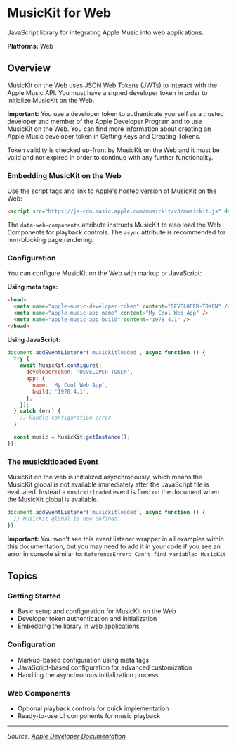 # MusicKit for Web

JavaScript library for integrating Apple Music into web applications.

**Platforms:** Web

## Overview

MusicKit on the Web uses JSON Web Tokens (JWTs) to interact with the Apple Music API. You must have a signed developer token in order to initialize MusicKit on the Web.

**Important:** You use a developer token to authenticate yourself as a trusted developer and member of the Apple Developer Program and to use MusicKit on the Web. You can find more information about creating an Apple Music developer token in Getting Keys and Creating Tokens.

Token validity is checked up-front by MusicKit on the Web and it must be valid and not expired in order to continue with any further functionality.

### Embedding MusicKit on the Web

Use the script tags and link to Apple's hosted version of MusicKit on the Web:

```html
<script src="https://js-cdn.music.apple.com/musickit/v3/musickit.js" data-web-components async></script>
```

The `data-web-components` attribute instructs MusicKit to also load the Web Components for playback controls. The `async` attribute is recommended for non-blocking page rendering.

### Configuration

You can configure MusicKit on the Web with markup or JavaScript:

**Using meta tags:**
```html
<head>
  <meta name="apple-music-developer-token" content="DEVELOPER-TOKEN" />
  <meta name="apple-music-app-name" content="My Cool Web App" />
  <meta name="apple-music-app-build" content="1978.4.1" />
</head>
```

**Using JavaScript:**
```javascript
document.addEventListener('musickitloaded', async function () {
  try {
    await MusicKit.configure({
      developerToken: 'DEVELOPER-TOKEN',
      app: {
        name: 'My Cool Web App',
        build: '1978.4.1',
      },
    });
  } catch (err) {
    // Handle configuration error
  }

  const music = MusicKit.getInstance();
});
```

### The musickitloaded Event

MusicKit on the web is initialized asynchronously, which means the MusicKit global is not available immediately after the JavaScript file is evaluated. Instead a `musickitloaded` event is fired on the document when the MusicKit global is available.

```javascript
document.addEventListener('musickitloaded', async function () {
  // MusicKit global is now defined.
});
```

**Important:** You won't see this event listener wrapper in all examples within this documentation, but you may need to add it in your code if you see an error in console similar to: `ReferenceError: Can't find variable: MusicKit`

## Topics

### Getting Started
- Basic setup and configuration for MusicKit on the Web
- Developer token authentication and initialization
- Embedding the library in web applications

### Configuration
- Markup-based configuration using meta tags
- JavaScript-based configuration for advanced customization
- Handling the asynchronous initialization process

### Web Components
- Optional playback controls for quick implementation
- Ready-to-use UI components for music playback

---

*Source: [Apple Developer Documentation](https://js-cdn.music.apple.com/musickit/v3/docs/index.html?path=/story/introduction--page)*